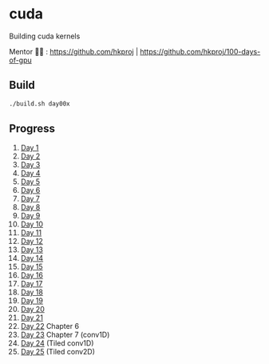 # cuda
Building cuda kernels

Mentor 🧑‍🏫 : https://github.com/hkproj | https://github.com/hkproj/100-days-of-gpu

## Build
```bash
./build.sh day00x
```

## Progress
1. [Day 1](./day001/README.md)
2. [Day 2](./day002/README.md)
3. [Day 3](./day003/README.md)
4. [Day 4](./day004/README.md)
5. [Day 5](./day005/README.md)
6. [Day 6](./day006/README.md)
7. [Day 7](./day007/README.md)
8. [Day 8](./day008/README.md)
9. [Day 9](./day009/README.md)
10. [Day 10](./day010/README.md)
11. [Day 11](./day011/README.md)
12. [Day 12](./day012/README.md)
13. [Day 13](./day013/README.md)
14. [Day 14](./day014/README.md)
15. [Day 15](./day015/README.md)
16. [Day 16](./day016/README.md)
17. [Day 17](./day017/README.md)
18. [Day 18](./day018/README.md)
19. [Day 19](./day019/README.md)
20. [Day 20](./day020/README.md)
21. [Day 21](./day021/README.md)
22. [Day 22](./day022/README.md) Chapter 6
23. [Day 23](./day023/README.md) Chapter 7 (conv1D)
24. [Day 24](./day024/README.md) (Tiled conv1D)
24. [Day 25](./day025/README.md) (Tiled conv2D)